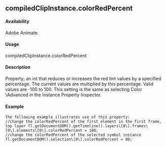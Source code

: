 ## compiledClipInstance.colorRedPercent

#### Availability

Adobe Animate.

#### Usage

compiledClipInstance.colorRedPercent

#### Description

Property; an int that reduces or increases the red tint values by a specified percentage. The current values are multiplied by this percentage. Valid values are -100 to 100.
This setting is the same as selecting Color \Advanced in the Instance Property Inspector.

#### Example

```
The following example illustrates use of this property:
//change the colorRedPercent of the first element in the first frame, top layer fl.getDocumentDOM().getTimeline().layers\[0\].frames\[0\].elements\[0\].colorRedPercent = 100;
//change the colorRedPercent of the selected symbol instance fl.getDocumentDOM().selection\[0\].colorRedPercent = 80;

```